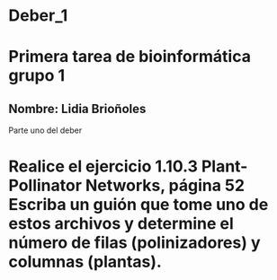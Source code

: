 # Deber_1
# Primera tarea de bioinformática grupo 1
## Nombre: Lidia Brioñoles
Parte uno del deber
# Realice el ejercicio 1.10.3 Plant-Pollinator Networks, página 52 Escriba un guión que tome uno de estos archivos y determine el número de filas (polinizadores) y columnas (plantas). 

